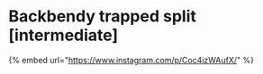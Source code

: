 # Backbendy trapped split \[intermediate]

{% embed url="https://www.instagram.com/p/Coc4izWAufX/" %}
